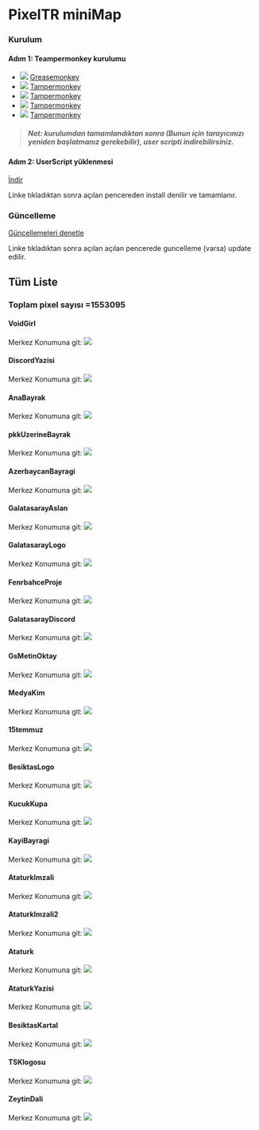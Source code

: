 # PixelTR miniMap

### Kurulum
#### Adım 1: Teampermonkey kurulumu
* ![](https://raw.githubusercontent.com/reek/anti-adblock-killer/gh-pages/images/firefox.png) [Greasemonkey](https://addons.mozilla.org/firefox/addon/greasemonkey/)
* ![](https://raw.githubusercontent.com/reek/anti-adblock-killer/gh-pages/images/chrome.png) [Tampermonkey](https://chrome.google.com/webstore/detail/tampermonkey/dhdgffkkebhmkfjojejmpbldmpobfkfo)
* ![](https://raw.githubusercontent.com/reek/anti-adblock-killer/gh-pages/images/opera.png) [Tampermonkey](https://addons.opera.com/extensions/details/tampermonkey-beta/)
* ![](https://raw.githubusercontent.com/reek/anti-adblock-killer/gh-pages/images/safari.png) [Tampermonkey](https://safari.tampermonkey.net/tampermonkey.safariextz)
* ![](https://raw.githubusercontent.com/reek/anti-adblock-killer/gh-pages/images/msedge.png) [Tampermonkey](https://www.microsoft.com/store/p/tampermonkey/9nblggh5162s)

> ##### Not: kurulumdan tamamlandıktan sonra (Bunun için tarayıcınızı yeniden başlatmanız gerekebilir), user scripti indirebilirsiniz.

#### Adım 2: UserScript yüklenmesi
[İndir](https://github.com/Priz001/Pixelcanvas-Minimap/raw/master/minimap.user.js)

Linke tıkladıktan sonra açılan pencereden install denilir ve tamamlanır. 

### Güncelleme
[Güncellemeleri denetle](https://github.com/Priz001/Pixelcanvas-Minimap/raw/master/minimap.user.js)

Linke tıkladıktan sonra açılan açılan pencerede guncelleme (varsa) update edilir.

## Tüm Liste

### Toplam pixel sayısı =1553095

#### VoidGirl
Merkez Konumuna git: [](http://pixelcanvas.io/@-1197,-421)
![](https://raw.githubusercontent.com/Priz001/Pixelcanvas-Minimap/master/images/test.png)

#### DiscordYazisi
Merkez Konumuna git: [](http://pixelcanvas.io/@333,-1387)
![](https://raw.githubusercontent.com/Priz001/Pixelcanvas-Minimap/master/images/DiscordTR.png)

#### AnaBayrak
Merkez Konumuna git: [](http://pixelcanvas.io/@408,-1829)
![](https://raw.githubusercontent.com/Priz001/Pixelcanvas-Minimap/master/images/bayrak.png)

#### pkkUzerineBayrak
Merkez Konumuna git: [](http://pixelcanvas.io/@-3825,-160)
![](https://raw.githubusercontent.com/Priz001/Pixelcanvas-Minimap/master/images/minitr.png)

#### AzerbaycanBayragi
Merkez Konumuna git: [](http://pixelcanvas.io/@-413,-2073)
![](https://raw.githubusercontent.com/Priz001/Pixelcanvas-Minimap/master/images/aze.png)

#### GalatasarayAslan
Merkez Konumuna git: [](http://pixelcanvas.io/@-356,-1878)
![](https://raw.githubusercontent.com/Priz001/Pixelcanvas-Minimap/master/images/gsaslan.png)

#### GalatasarayLogo
Merkez Konumuna git: [](http://pixelcanvas.io/@-472,-1873)
![](https://raw.githubusercontent.com/Priz001/Pixelcanvas-Minimap/master/images/gslogo.png)

#### FenrbahceProje
Merkez Konumuna git: [](http://pixelcanvas.io/@-578,-2400)
![](https://raw.githubusercontent.com/Priz001/Pixelcanvas-Minimap/master/images/FenerProje.png)

#### GalatasarayDiscord
Merkez Konumuna git: [](http://pixelcanvas.io/@-611,-1924)
![](https://raw.githubusercontent.com/Priz001/Pixelcanvas-Minimap/master/images/gsyazi.png)

#### GsMetinOktay
Merkez Konumuna git: [](http://pixelcanvas.io/@-613,-1853)
![](https://raw.githubusercontent.com/Priz001/Pixelcanvas-Minimap/master/images/gsmetinoktay.png)

#### MedyaKim
Merkez Konumuna git: [](http://pixelcanvas.io/@-231,-1865)
![](https://raw.githubusercontent.com/Priz001/Pixelcanvas-Minimap/master/images/medyakim.png)

#### 15temmuz
Merkez Konumuna git: [](http://pixelcanvas.io/@-823,-2027)
![](https://raw.githubusercontent.com/Priz001/Pixelcanvas-Minimap/master/images/15temmuz.png)

#### BesiktasLogo
Merkez Konumuna git: [](http://pixelcanvas.io/@-209,-2550)
![](https://raw.githubusercontent.com/Priz001/Pixelcanvas-Minimap/master/images/BesiktasLogo.png)

#### KucukKupa
Merkez Konumuna git: [](http://pixelcanvas.io/@-441,-1766)
![](https://raw.githubusercontent.com/Priz001/Pixelcanvas-Minimap/master/images/kucukKupa.png)

#### KayiBayragi
Merkez Konumuna git: [](http://pixelcanvas.io/@952,-2234)
![](https://raw.githubusercontent.com/Priz001/Pixelcanvas-Minimap/master/images/kayibayragi.png)

#### AtaturkImzali
Merkez Konumuna git: [](http://pixelcanvas.io/@-243,-2230)
![](https://raw.githubusercontent.com/Priz001/Pixelcanvas-Minimap/master/images/ataturk2.png)

#### AtaturkImzali2
Merkez Konumuna git: [](http://pixelcanvas.io/@-2336,-2874)
![](https://raw.githubusercontent.com/Priz001/Pixelcanvas-Minimap/master/images/ataturk3.png)

#### Ataturk
Merkez Konumuna git: [](http://pixelcanvas.io/@105,-2239)
![](https://raw.githubusercontent.com/Priz001/Pixelcanvas-Minimap/master/images/ataturk.png)

#### AtaturkYazisi
Merkez Konumuna git: [](http://pixelcanvas.io/@81,-2276)
![](https://raw.githubusercontent.com/Priz001/Pixelcanvas-Minimap/master/images/ataturk5.png)

#### BesiktasKartal
Merkez Konumuna git: [](http://pixelcanvas.io/@-288,-2505)
![](https://raw.githubusercontent.com/Priz001/Pixelcanvas-Minimap/master/images/Kartal.png)

#### TSKlogosu
Merkez Konumuna git: [](http://pixelcanvas.io/@-3688,-206)
![](https://raw.githubusercontent.com/Priz001/Pixelcanvas-Minimap/master/images/tsk.png)

#### ZeytinDali
Merkez Konumuna git: [](http://pixelcanvas.io/@-3821,-95)
![](https://raw.githubusercontent.com/Priz001/Pixelcanvas-Minimap/master/images/zeytind.png)